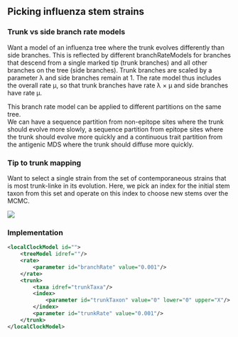 ## Picking influenza stem strains

### Trunk vs side branch rate models

Want a model of an influenza tree where the trunk evolves differently than side branches.
This is reflected by different branchRateModels for branches that descend from a single marked tip (trunk branches) and all other branches on the tree (side branches).
Trunk branches are scaled by a parameter &lambda; and side branches remain at 1.
The rate model thus includes the overall rate &mu;, so that trunk branches have rate &lambda; &times; &mu; and side branches have rate &mu;.

This branch rate model can be applied to different partitions on the same tree.  
We can have a sequence partition from non-epitope sites where the trunk should evolve more slowly, a sequence partition from epitope sites where the trunk should evolve more quickly and a continuous trait partition from the antigenic MDS where the trunk should diffuse more quickly.

### Tip to trunk mapping

Want to select a single strain from the set of contemporaneous strains that is most trunk-linke in its evolution.
Here, we pick an index for the initial stem taxon from this set and operate on this index to choose new stems over the MCMC.

![](https://raw.github.com/trvrb/mk/master/figures/futuretree.png)

### Implementation

```XML
<localClockModel id="">
	<treeModel idref=""/>
	<rate>
		<parameter id="branchRate" value="0.001"/>
	</rate>
	<trunk>
		<taxa idref="trunkTaxa"/>
		<index>
			<parameter id="trunkTaxon" value="0" lower="0" upper="X"/>
		</index>
		<parameter id="trunkRate" value="0.001"/>
	</trunk>
</localClockModel>
```

